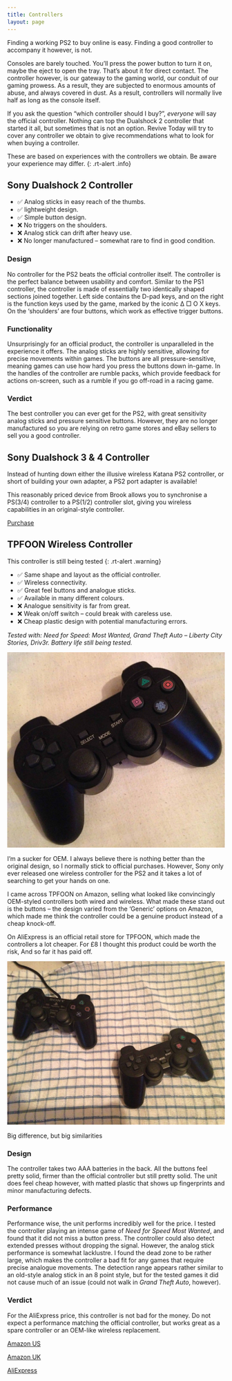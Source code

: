 ```yaml
---
title: Controllers
layout: page
---
```


Finding a working PS2 to buy online is easy. Finding a good controller to accompany it however, is not.

Consoles are barely touched. You’ll press the power button to turn it on, maybe the eject to open the tray. That’s about it for direct contact. The controller however, is our gateway to the gaming world, our conduit of our gaming prowess. As a result, they are subjected to enormous amounts of abuse, and always covered in dust. As a result, controllers will normally live half as long as the console itself.

If you ask the question “which controller should I buy?”, _everyone_ will say the official controller. Nothing can top the Dualshock 2 controller that started it all, but sometimes that is not an option. Revive Today will try to cover any controller we obtain to give recommendations what to look for when buying a controller.

These are based on experiences with the controllers we obtain. Be aware your experience may differ.
{: .rt-alert .info}

## Sony Dualshock 2 Controller

* ✅ Analog sticks in easy reach of the thumbs.
* ✅ lightweight design.
* ✅ Simple button design.
* ❌ No triggers on the shoulders.
* ❌ Analog stick can drift after heavy use.
* ❌ No longer manufactured – somewhat rare to find in good condition.

### Design

No controller for the PS2 beats the official controller itself. The controller is the perfect balance between usability and comfort. Similar to the PS1 controller, the controller is made of essentially two identically shaped sections joined together. Left side contains the D-pad keys, and on the right is the function keys used by the game, marked by the iconic Δ □ O X keys. On the ‘shoulders’ are four buttons, which work as effective trigger buttons.

### Functionality

Unsurprisingly for an official product, the controller is unparalleled in the experience it offers. The analog sticks are highly sensitive, allowing for precise movements within games. The buttons are all pressure-sensitive, meaning games can use how hard you press the buttons down in-game. In the handles of the controller are rumble packs, which provide feedback for actions on-screen, such as a rumble if you go off-road in a racing game.

### Verdict

The best controller you can ever get for the PS2, with great sensitivity analog sticks and pressure sensitive buttons. However, they are no longer manufactured so you are relying on retro game stores and eBay sellers to sell you a good controller.

## Sony Dualshock 3 & 4 Controller

Instead of hunting down either the illusive wireless Katana PS2 controller, or short of building your own adapter, a PS2 port adapter is available!

This reasonably priced device from Brook allows you to synchronise a PS(3/4) controller to a PS(1/2) controller slot, giving you wireless capabilities in an original-style controller.

<div class="text-center">
	<p class="rt-button"><a href="https://www.focusattack.com/brook-super-converter-ps3-ps4-to-ps2-ps1-adapter/">Purchase</a></p>
</div>

## TPFOON Wireless Controller

This controller is still being tested
{: .rt-alert .warning}

* ✅ Same shape and layout as the official controller.
* ✅ Wireless connectivity.
* ✅ Great feel buttons and analogue sticks.
* ✅ Available in many different colours.
* ❌ Analogue sensitivity is far from great.
* ❌ Weak on/off switch – could break with careless use.
* ❌ Cheap plastic design with potential manufacturing errors.

_Tested with: Need for Speed: Most Wanted, Grand Theft Auto – Liberty City Stories, Driv3r. Battery life still being tested._

![PS2 controller](/assets/img/img_7007-e1473362819671.jpeg)

I’m a sucker for OEM. I always believe there is nothing better than the original design, so I normally stick to official purchases. However, Sony only ever released one wireless controller for the PS2 and it takes a lot of searching to get your hands on one.

I came across TPFOON on Amazon, selling what looked like convincingly OEM-styled controllers both wired and wireless. What made these stand out is the buttons – the design varied from the ‘Generic’ options on Amazon, which made me think the controller could be a genuine product instead of a cheap knock-off.

On AliExpress is an official retail store for TPFOON, which made the controllers a lot cheaper. For £8 I thought this product could be worth the risk, And so far it has paid off.

![PS2 Wireless and wired controllers](/assets/img/img_7009-e1473363127215.jpeg)

Big difference, but big similarities

### Design

The controller takes two AAA batteries in the back. All the buttons feel pretty solid, firmer than the official controller but still pretty solid. The unit does feel cheap however, with matted plastic that shows up fingerprints and minor manufacturing defects.

### Performance

Performance wise, the unit performs incredibly well for the price. I tested the controller playing an intense game of _Need for Speed Most Wanted_, and found that it did not miss a button press. The controller could also detect extended presses without dropping the signal. However, the analog stick performance is somewhat lacklustre. I found the dead zone to be rather large, which makes the controller a bad fit for any games that require precise analogue movements. The detection range appears rather similar to an old-style analog stick in an 8 point style, but for the tested games it did not cause much of an issue (could not walk in _Grand Theft Auto_, however).

### Verdict

For the AliExpress price, this controller is not bad for the money. Do not expect a performance matching the official controller, but works great as a spare controller or an OEM-like wireless replacement.

<div class="text-center">
	<p class="rt-button"><a href="https://amzn.com/B01ENBHYQE">Amazon US</a></p>
	<p class="rt-button"><a href="https://www.amazon.co.uk/dp/B01E00ENSU">Amazon UK</a></p>
	<p class="rt-button"><a href="https://www.aliexpress.com/item/Black-For-PS2-Game-Controller-Wireless-Double-Vibration-Joystick-For-Playstation-2-Gamepad/32647389696.html">AliExpress</a></p>
</div>
